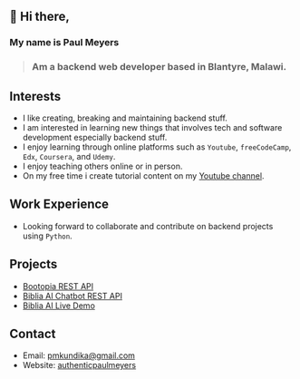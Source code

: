 ## 👋 Hi there,
### My name is Paul Meyers
> ### Am a backend web developer based in Blantyre, Malawi.

## Interests
* I like creating, breaking and maintaining backend stuff.
* I am interested in learning new things that involves tech and software development especially backend stuff.
* I enjoy learning through online platforms such as `Youtube`, `freeCodeCamp`, `Edx`, `Coursera`, and `Udemy`.
* I enjoy teaching others online or in person.
* On my free time i create tutorial content on my [Youtube channel](https://youtube.com/@ilearnatoday?si=K24WPZIJiFYBD9KJ).

## Work Experience
* Looking forward to collaborate and contribute on backend projects using `Python`.
  
## Projects
* [Bootopia REST API](https://github.com/AuthenticPaulMeyers/Bootopia-REST-API)
* [Biblia AI Chatbot REST API](https://github.com/AuthenticPaulMeyers/Bible-AI-Chat)
* [Biblia AI Live Demo](https://biblia-chat-lime.vercel.app/)
  
## Contact
* Email: pmkundika@gmail.com
* Website: [authenticpaulmeyers](http://authentic.pythonanywhere.com/)

